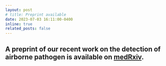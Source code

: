 ```yaml
---
layout: post
# title: Preprint available
date: 2023-07-03 16:11:00-0400
inline: true
related_posts: false
---
```


A preprint of our recent work on the detection of airborne pathogen is available on [medRxiv](https://www.medrxiv.org/content/10.1101/2023.07.03.23292170v1). 
---